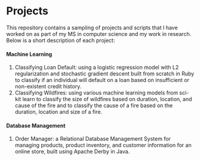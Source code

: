 # Projects
This repository contains a sampling of projects and scripts that I have worked on as part of my MS in computer science and my work in research. Below is a short description of each project:

#### Machine Learning
  1. Classifying Loan Default: using a logistic regression model with L2 regularization and stochastic gradient descent built from scratch in Ruby to classify if an individual will default on a loan based on insufficient or non-existent credit history.
  2. Classifying Wildfires: using various machine learning models from sci-kit learn to classify the size of wildfires based on duration, location, and cause of the fire and to classify the cause of a fire based on the duration, location and size of a fire. 

#### Database Management
  1. Order Manager: a Relational Database Management System for managing products, product inventory, and customer information for an online store, built using Apache Derby in Java.
  
